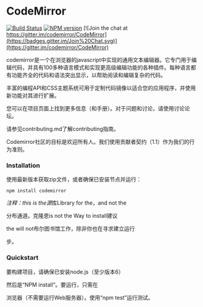 # CodeMirror

[![Build Status](https://travis-ci.org/codemirror/CodeMirror.svg)](https://travis-ci.org/codemirror/CodeMirror)
[![NPM version](https://img.shields.io/npm/v/codemirror.svg)](https://www.npmjs.org/package/codemirror)
[![Join the chat at https://gitter.im/codemirror/CodeMirror](https://badges.gitter.im/Join%20Chat.svg)](https://gitter.im/codemirror/CodeMirror)  

codemirror是一个在浏览器的javascript中实现的通用文本编辑器。它专门用于编辑代码，并具有100多种语言模式和实现更高级编辑功能的各种插件。每种语言都有功能齐全的代码和语法突出显示，以帮助阅读和编辑复杂的代码。

丰富的编程API和CSS主题系统可用于定制代码镜像以适合您的应用程序，并使用新功能对其进行扩展。

您可以在项目页面上找到更多信息（和手册）。对于问题和讨论，请使用讨论论坛。

请参见contributing.md了解contributing指南。

Codemirror社区的目标是欢迎所有人。我们使用贡献者契约（1.1）作为我们的行为准则。

### Installation

使用最新版本获取zip文件，或者确保已安装节点并运行：

    npm install codemirror

*注释：this is the源*库Library for the，and not the

分布通道。克隆恩is not the Way to install建议

the will not布尔图书馆工作，除非你也在寻求建立运行

步。

### Quickstart

要构建项目，请确保已安装node.js（至少版本6）

然后是“NPM install”。要运行，只需在

浏览器（不需要运行Web服务器）。使用“npm test”运行测试。
